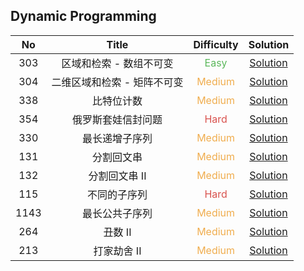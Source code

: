 ## Dynamic Programming

|  No   |            Title            |            Difficulty             |                         Solution                         |
| :---: | :-------------------------: | :-------------------------------: | :------------------------------------------------------: |
|  303  |   区域和检索 - 数组不可变   |  <font color=#5CB85C>Easy</font>  |   [Solution](range_sum_query_immutable/NumArray.java)    |
|  304  | 二维区域和检索 - 矩阵不可变 | <font color=#F0AD4E>Medium</font> | [Solution](range_sum_query_2D_immutable/NumMatrix.java)  |
|  338  |         比特位计数          | <font color=#F0AD4E>Medium</font> |         [Solution](counting_bits/Solution.java)          |
|  354  |     俄罗斯套娃信封问题      |  <font color=#D9534F>Hard</font>  |     [Solution](russian_doll_envelopes/Solution.java)     |
|  330  |       最长递增子序列        | <font color=#F0AD4E>Medium</font> | [Solution](longest_increasing_subsequence/Solution.java) |
|  131  |         分割回文串          | <font color=#F0AD4E>Medium</font> |    [Solution](palindrome_partitioning/Solution.java)     |
|  132  |        分割回文串 II        | <font color=#F0AD4E>Medium</font> |   [Solution](palindrome_partitioning_II/Solution.java)   |
|  115  |        不同的子序列         |  <font color=#D9534F>Hard</font>  |     [Solution](distinct_subsequences/Solution.java)      |
| 1143  |       最长公共子序列        | <font color=#F0AD4E>Medium</font> |   [Solution](longest_common_subsequence/Solution.java)   |
|  264  |           丑数 II           | <font color=#F0AD4E>Medium</font> |         [Solution](ugly_numbe_II/Solution.java)          |
|  213  |         打家劫舍 II         | <font color=#F0AD4E>Medium</font> |        [Solution](house_robber_II/Solution.java)         |
